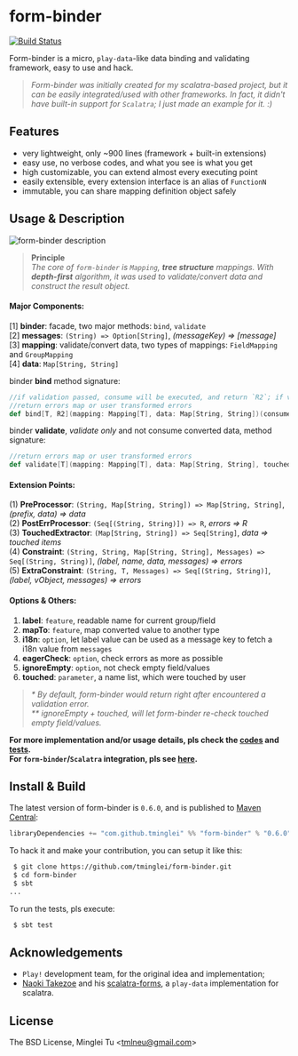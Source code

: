 form-binder
===========
[![Build Status](https://travis-ci.org/tminglei/form-binder.svg?branch=master)](https://travis-ci.org/tminglei/form-binder)


Form-binder is a micro, `play-data`-like data binding and validating framework, easy to use and hack.

> _Form-binder was initially created for my scalatra-based project, but it can be easily integrated/used with other frameworks. In fact, it didn't have built-in support for `Scalatra`; I just made an example for it. :)_


Features
-------------
- very lightweight, only ~900 lines (framework + built-in extensions)
- easy use, no verbose codes, and what you see is what you get
- high customizable, you can extend almost every executing point
- easily extensible, every extension interface is an alias of `FunctionN`
- immutable, you can share mapping definition object safely


Usage & Description
--------------------
![form-binder description](https://github.com/tminglei/form-binder/raw/master/form-binder-desc.png)

> **Principle**  
> _The core of `form-binder` is `Mapping`, **tree structure** mappings. With **depth-first** algorithm, it was used to validate/convert data and construct the result object._

#### Major Components:  
[1] **binder**: facade, two major methods: `bind`, `validate`  
[2] **messages**: `(String) => Option[String]`, *(messageKey) => [message]*  
[3] **mapping**: validate/convert data, two types of mappings: `FieldMapping` and `GroupMapping`  
[4] **data**: `Map[String, String]`  

binder **bind** method signature:
```scala
//if validation passed, consume will be executed, and return `R2`; if validation failed, 
//return errors map or user transformed errors
def bind[T, R2](mapping: Mapping[T], data: Map[String, String])(consume: T => R2)
```

binder **validate**, _validate only_ and not consume converted data, method signature:
```scala
//return errors map or user transformed errors
def validate[T](mapping: Mapping[T], data: Map[String, String], touched: Option[Seq[String]] = None)
```

#### Extension Points:  
(1) **PreProcessor**: `(String, Map[String, String]) => Map[String, String]`, *(prefix, data) => data*  
(2) **PostErrProcessor**: `(Seq[(String, String)]) => R`, *errors => R*  
(3) **TouchedExtractor**: `(Map[String, String]) => Seq[String]`, *data => touched items*  
(4) **Constraint**: `(String, String, Map[String, String], Messages) => Seq[(String, String)]`, *(label, name, data, messages) => errors*  
(5) **ExtraConstraint**: `(String, T, Messages) => Seq[(String, String)]`, *(label, vObject, messages) => errors*  

#### Options & Others:  
1) **label**: `feature`, readable name for current group/field  
2) **mapTo**: `feature`, map converted value to another type  
3) **i18n**: `option`, let label value can be used as a message key to fetch a i18n value from `messages`   
4) **eagerCheck**: `option`, check errors as more as possible  
5) **ignoreEmpty**: `option`, not check empty field/values  
6) **touched**: `parameter`, a name list, which were touched by user  

> _* By default, form-binder would return right after encountered a validation error._  
> _** ignoreEmpty + touched, will let form-binder re-check touched empty field/values._


**For more implementation and/or usage details, pls check the [codes](https://github.com/tminglei/form-binder/tree/master/src/main/scala/com/github/tminglei/bind) and [tests](https://github.com/tminglei/form-binder/tree/master/src/test/scala/com/github/tminglei/bind).**  
**For `form-binder`/`Scalatra` integration, pls see [here](https://github.com/tminglei/form-binder/tree/master/integrations/scalatra).**  


Install & Build
-------------------
The latest version of form-binder is `0.6.0`, and is published to [Maven Central](http://search.maven.org/):
```scala
libraryDependencies += "com.github.tminglei" %% "form-binder" % "0.6.0"
```

To hack it and make your contribution, you can setup it like this:
```bash
 $ git clone https://github.com/tminglei/form-binder.git
 $ cd form-binder
 $ sbt
...
```
To run the tests, pls execute:
```bash
 $ sbt test
```


Acknowledgements
-----------------
- `Play!` development team, for the original idea and implementation;
- [Naoki Takezoe](https://github.com/takezoe) and his [scalatra-forms](https://github.com/takezoe/scalatra-forms), a `play-data` implementation for scalatra.


License
---------
The BSD License, Minglei Tu &lt;tmlneu@gmail.com&gt;
